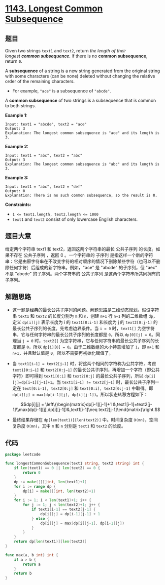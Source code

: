 # [1143. Longest Common Subsequence](https://leetcode.com/problems/longest-common-subsequence/)

## 题目

Given two strings `text1` and `text2`, return *the length of their longest **common subsequence**.* If there is no **common subsequence**, return `0`.

A **subsequence** of a string is a new string generated from the original string with some characters (can be none) deleted without changing the relative order of the remaining characters.

- For example, `"ace"` is a subsequence of `"abcde"`.

A **common subsequence** of two strings is a subsequence that is common to both strings.

**Example 1:**

```
Input: text1 = "abcde", text2 = "ace"
Output: 3
Explanation: The longest common subsequence is "ace" and its length is 3.
```

**Example 2:**

```
Input: text1 = "abc", text2 = "abc"
Output: 3
Explanation: The longest common subsequence is "abc" and its length is 3.
```

**Example 3:**

```
Input: text1 = "abc", text2 = "def"
Output: 0
Explanation: There is no such common subsequence, so the result is 0.
```

**Constraints:**

- `1 <= text1.length, text2.length <= 1000`
- `text1` and `text2` consist of only lowercase English characters.

## 题目大意

给定两个字符串 text1 和 text2，返回这两个字符串的最长 公共子序列 的长度。如果不存在 公共子序列 ，返回 0 。一个字符串的 子序列 是指这样一个新的字符串：它是由原字符串在不改变字符的相对顺序的情况下删除某些字符（也可以不删除任何字符）后组成的新字符串。例如，"ace" 是 "abcde" 的子序列，但 "aec" 不是 "abcde" 的子序列。两个字符串的 公共子序列 是这两个字符串所共同拥有的子序列。

## 解题思路

- 这一题是经典的最长公共子序列的问题。解题思路是二维动态规划。假设字符串 `text1` 和 `text2` 的长度分别为 `m` 和 `n`，创建 `m+1` 行 `n+1` 列的二维数组 `dp`，定义 `dp[i][j]` 表示长度为 i 的 `text1[0:i-1]` 和长度为 j 的 `text2[0:j-1]` 的最长公共子序列的长度。先考虑边界条件。当 `i = 0` 时，`text1[]` 为空字符串，它与任何字符串的最长公共子序列的长度都是 `0`，所以 `dp[0][j] = 0`。同理当 `j = 0` 时，`text2[]` 为空字符串，它与任何字符串的最长公共子序列的长度都是 `0`，所以 `dp[i][0] = 0`。由于二维数组的大小特意增加了 `1`，即 `m+1` 和 `n+1`，并且默认值是 `0`，所以不需要再初始化赋值了。
- 当 `text1[i−1] = text2[j−1]` 时，将这两个相同的字符称为公共字符，考虑 `text1[0:i−1]` 和 `text2[0:j−1]` 的最长公共子序列，再增加一个字符（即公共字符）即可得到 `text1[0:i]` 和 `text2[0:j]` 的最长公共子序列，所以 `dp[i][j]=dp[i−1][j−1]+1`。当 `text1[i−1] != text2[j−1]` 时，最长公共子序列一定在 `text[0:i-1], text2[0:j]` 和 `text[0:i], text2[0:j-1]` 中取得。即 `dp[i][j] = max(dp[i-1][j], dp[i][j-1])`。所以状态转移方程如下：

    $$dp[i][j] = \left\{\begin{matrix}dp[i-1][j-1]+1 &,text1[i-1]=text2[j-1]\\max(dp[i-1][j],dp[i][j-1])&,text1[i-1]\neq text2[j-1]\end{matrix}\right.$$

- 最终结果存储在 `dp[len(text1)][len(text2)]` 中。时间复杂度 `O(mn)`，空间复杂度 `O(mn)`，其中 `m` 和 `n` 分别是 `text1` 和 `text2` 的长度。

## 代码

```go
package leetcode

func longestCommonSubsequence(text1 string, text2 string) int {
	if len(text1) == 0 || len(text2) == 0 {
		return 0
	}
	dp := make([][]int, len(text1)+1)
	for i := range dp {
		dp[i] = make([]int, len(text2)+1)
	}
	for i := 1; i < len(text1)+1; i++ {
		for j := 1; j < len(text2)+1; j++ {
			if text1[i-1] == text2[j-1] {
				dp[i][j] = dp[i-1][j-1] + 1
			} else {
				dp[i][j] = max(dp[i][j-1], dp[i-1][j])
			}
		}
	}
	return dp[len(text1)][len(text2)]
}

func max(a, b int) int {
	if a > b {
		return a
	}
	return b
}
```